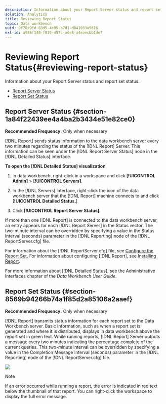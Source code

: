 ```yaml
---
description: Information about your Report Server status and report set status.
solution: Analytics
title: Reviewing Report Status
topic: Data workbench
uuid: 0f78a9fd-83d5-4e05-b7d1-d841033a5616
exl-id: a986f148-f019-457c-ade8-a4eaecbb1de7
---
```

# Reviewing Report Status{#reviewing-report-status}

Information about your Report Server status and report set status.

* [Report Server Status](../../../home/c-rpt-oview/c-admin-rpt/c-rev-rpt-st.md#section-1a84f22439ee4a4ba2b3434e51e82ce0) 
* [Report Set Status](../../../home/c-rpt-oview/c-admin-rpt/c-rev-rpt-st.md#section-8569b94266b74a1f85d2a85106a2aaef)

## Report Server Status {#section-1a84f22439ee4a4ba2b3434e51e82ce0}

**Recommended Frequency:** Only when necessary

[!DNL Report] sends status information to the data workbench server every two minutes regarding the status of the [!DNL Report] Server. This information can be seen under the [!DNL Report Server Status] node in the [!DNL Detailed Status] interface.

**To open the [!DNL Detailed Status] visualization**

1. In data workbench, right-click in a workspace and click **[!UICONTROL Admin]** > **[!UICONTROL Servers]**. 

1. In the [!DNL Servers] interface, right-click the icon of the data workbench server that the [!DNL Report] machine connects to and click **[!UICONTROL Detailed Status.]** 

1. Click **[!UICONTROL Report Server Status]**.

If more than one [!DNL Report] is connected to the data workbench server, an entry appears for each [!DNL Report Server] in the Status vector. The two-minute interval can be overridden by specifying a value in the Status Interval (seconds) parameter in the [!DNL Reporting] node of the [!DNL ReportServer.cfg] file.

For information about the [!DNL ReportServer.cfg] file, see [Configure the Report Set](../../../home/c-rpt-oview/c-work-rpt-sets/t-create-rpt-set/t-config-rpt-set/t-config-rpt-set.md#task-cfb2fd0c28bc48c2acdd582fe0d670d0). For information about configuring [!DNL Report], see [Installing Report](../../../home/c-rpt-oview/c-inst-rpt/c-inst-rpt.md#concept-3b8696a5b7f04ebfaafec7ff55890d91).

For more information about [!DNL Detailed Status], see the Administrative Interfaces chapter of the *Data Workbench User Guide*.

## Report Set Status {#section-8569b94266b74a1f85d2a85106a2aaef}

**Recommended Frequency:** Only when necessary

[!DNL Report] transmits status information for each report set to the Data Workbench server. Basic information, such as when a report set is generated and where it is distributed, displays in data workbench above the report set in green text. While running reports, [!DNL Report] Server outputs a message every two minutes indicating the percentage complete of the current queries. This two-minute interval can be overridden by specifying a value in the Completion Message Interval (seconds) parameter in the [!DNL Reporting] node of the [!DNL ReportServer.cfg] file.

![](assets/report_status.png)

>[!NOTE]
>
>If an error occurred while running a report, the error is indicated in red text below the thumbnail of that report. You can right-click the workspace to display the full error message.
